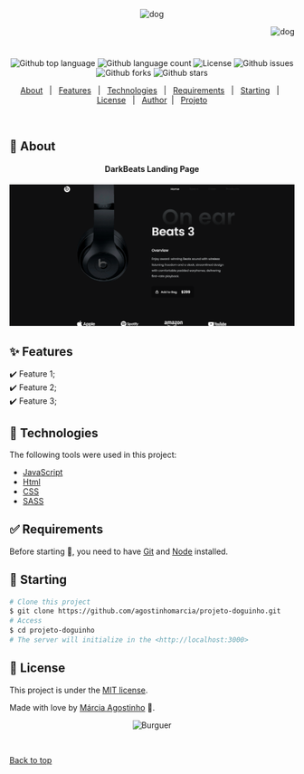 <p align="center">
   <img src="https://media.giphy.com/media/lRMGxEKYmKebKnRPl4/giphy.gif" alt="dog" width="250"/>
</p>

<p align="right">
   <img src="https://media.giphy.com/media/uyd7yTQqMzzqXSM01I/giphy.gif" alt="dog" width="150"/>
</p>

<h1 align="center"></h1>

<p align="center">
  <img alt="Github top language" src="https://img.shields.io/github/languages/top/agostinhomarcia/projeto-doguinho?color=008B8B">

  <img alt="Github language count" src="https://img.shields.io/github/languages/count/agostinhomarcia/projeto-doguinho?color=008B8B">
<!-- 
  <img alt="Repository size" src="https://img.shields.io/agostinhomarcia/projeto-doguinho?color=008B8B"> -->

  <img alt="License" src="https://img.shields.io/github/license/agostinhomarcia/projeto-doguinho?color=008B8B">

   <img alt="Github issues" src="https://img.shields.io/github/issues/agostinhomarcia/projeto-doguinho?color=008B8B" />

   <img alt="Github forks" src="https://img.shields.io/github/forks/agostinhomarcia/projeto-doguinho?color=008B8B" />

   <img alt="Github stars" src="https://img.shields.io/github/stars/agostinhomarcia/projeto-doguinho?color=008B8B" /> 
</p>

<p align="center">
  <a href="#dart-about">About</a> &#xa0; | &#xa0; 
  <a href="#sparkles-features">Features</a> &#xa0; | &#xa0;
  <a href="#rocket-technologies">Technologies</a> &#xa0; | &#xa0;
  <a href="#white_check_mark-requirements">Requirements</a> &#xa0; | &#xa0;
  <a href="#checkered_flag-starting">Starting</a> &#xa0; | &#xa0;
  <a href="#memo-license">License</a> &#xa0; | &#xa0;
  <a href="https://github.com/agostinhomarcia" target="_blank">Author</a>&#xa0; | &#xa0
  <a href="https://candid-pasca-bb5390.netlify.app/" target="_blank" rel="noopener noreferrer">Projeto</a>
</p>

<br>

## :dart: About

<h4 align="center"> DarkBeats Landing Page </h4>

<p align="center">
   <img src="./assets/img/template.png" alt="dog" width="650"/>
</p>

## :sparkles: Features

:heavy_check_mark: Feature 1;\
:heavy_check_mark: Feature 2;\
:heavy_check_mark: Feature 3;

## :rocket: Technologies

The following tools were used in this project:

- [JavaScript](https://developer.mozilla.org/en-US/docs/Web/JavaScript)
- [Html](https://developer.mozilla.org/pt-BR/docs/Web/HTML/Element/html/)
- [CSS](https://developer.mozilla.org/pt-BR/docs/Web/CSS)
- [SASS](https://sass-lang.com/documentation/)

## :white_check_mark: Requirements

Before starting :checkered_flag:, you need to have [Git](https://git-scm.com) and [Node](https://nodejs.org/en/) installed.

## :checkered_flag: Starting

```bash
# Clone this project
$ git clone https://github.com/agostinhomarcia/projeto-doguinho.git
# Access
$ cd projeto-doguinho
# The server will initialize in the <http://localhost:3000>
```

## :memo: License

This project is under the [MIT license](./LICENSE).

Made with love by [Márcia Agostinho](https://github.com/agostinhomarcia) 🚀.

<p align="center">
   <img src="https://media.giphy.com/media/PRtYgJzZ5OqFKRoHiM/giphy.gif" alt="Burguer" width="250"/>
</p>

&#xa0;

<a href="#top">Back to top </a>
